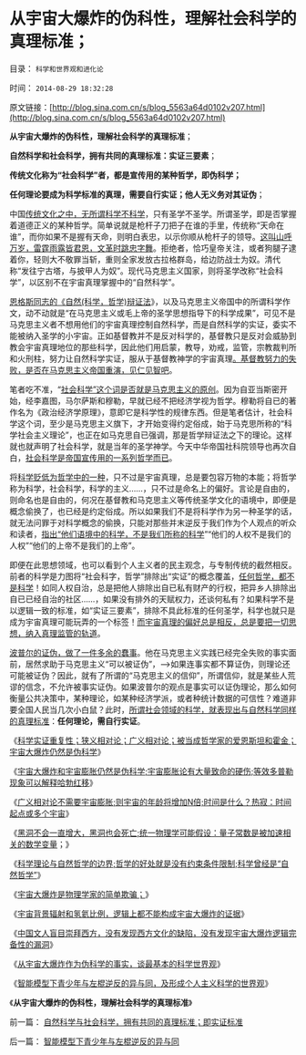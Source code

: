 # 从宇宙大爆炸的伪科性，理解社会科学的真理标准；

目录： `科学和世界观和进化论` 

时间： `2014-08-29 18:32:28` 

原文链接：[http://blog.sina.com.cn/s/blog_5563a64d0102v207.html](http://blog.sina.com.cn/s/blog_5563a64d0102v207.html)

**从宇宙大爆炸的伪科性，理解社会科学的真理标准**；

**自然科学和社会科学，拥有共同的真理标准：实证三要素**；

**传统文化称为“社会科学”者，都是宣传用的某种哲学，即伪科学；**

**任何理论要成为科学标准的真理，需要自行实证；他人无义务对其证伪**；

中国[传统文化之中，无所谓科学不科学](../../../2009/6/18/科学是实证集；为什么诺贝尔不喜欢中国传统文化.md)，只有圣学不圣学。所谓圣学，即是否掌握着道德正义的某种哲学。简单说就是枪杆子刀把子在谁的手里，传统称“天命在谁”，而你如果不是握有天命，则明白表忠，以示你顺从枪杆子的领导。[这叫山呼万岁，雷霆雨露皆君恩，文革时跳忠字舞](../../../2012/8/22/什么是文化？什么是制度？最残酷的是幻灭!.md)。拒绝者，恰巧皇帝关注，或者狗腿子逮着你，轻则大不敬罪当斩，重则全家发放古拉格群岛，给边防战士为奴。清代称“发往宁古塔，与披甲人为奴”。现代马克思主义国家，则将圣学改称“社会科学”，以区别不在宇宙真理掌握中的“自然科学”。

[恩格斯同志的《自然(科学，哲学)辩证法](../../../2010/1/9/“白马非马”与辩证法和实证和科学理论.md)》，以及马克思主义帝国中的所谓科学作文，动不动就是“在马克思主义或毛上帝的圣学思想指导下的科学成果”，可见不是马克思主义者不想用他们的宇宙真理控制自然科学，而是自然科学的实证，委实不能被纳入圣学的小宇宙。正如基督教并不是反对科学的，基督教只是反对会威胁到教会宇宙真理地位的那些科学，因此他们用启蒙，教导，劝戒，监管，宗教裁判所和火刑柱，努力让自然科学实证，服从于基督教神学的宇宙真理[。基督教努力的失败，是否在马克思主义帝国重演，见仁见智吧](../../../2013/11/13/宇宙真理强势崛起一年多，地狱法则的英明投机！.md)。

笔者吃不准，“[社会科学”这个词是否就是马克思主义的原创](../../../2012/10/12/亚里士多德，威廉奥卡姆，培根，笛卡儿，波普尔的承传.md)。因为自亚当斯密开始，经李嘉图，马尔萨斯和穆勒，早就已经不把经济学视为哲学。穆勒将自已的著作名为《政治经济学原理》，意即它是科学性的规律东西。但是笔者估计，社会科学这个词，至少是马克思主义旗下，才开始变得约定俗成，始于马克思所称的“科学社会主义理论”，也正在如马克思自已强调，那是哲学辩证法之下的理论。这样就也就声明了社会科学，就是当年的圣学神学。今天中华帝国社科院领导也再次自白，[社会科学是帝国宣传用的一系列哲学而已](../../../2014/5/24/成功率极高的集体战术，公知能够把你卖鸟，还让你替他们数钱；.md)。

将[科学贬低为哲学中的一种](../../../2010/2/11/哲学是科学的负担；方法论不是理论，也不是哲学.md)，只不过是宇宙真理，总是要包容万物的本能；将哲学称为科学，社会科学，科学的主义……，只不过是命名上的偏好。言论是自由的，则命名也是自由的，何况在基督教和马克思主义等传统圣学文化的语境中，即便是概念偷换了，也已经是约定俗成。所以如果我们不是将科学作为另一种圣学的话，就无法问罪于对科学概念的偷换，只能对那些并末逆反于我们作为个人观点的听众和读者，[指出“他们语境中的科学，不是我们所称的科学](../../../2009/11/27/科学不是哲学，不缺哲学理论的中国缺什么？.md)”“他们的人权不是我们的人权”“他们的上帝不是我们的上帝”。

即便在此思想领域，也可以看到个人主义者的民主观念，与专制传统的截然相反。前者的科学是力图将“社会科字，哲学”排除出“实证”的概念覆盖，[任何哲学，都不是科学](../../../2009/11/27/个人信仰请止于个人“私”之边界.md)！如同人权自治，总是把他人排除出自已私有财产的行权，把异乡人排除出自已已经自治的社区……，如果没有排外的天赋权力，还谈何私有？如果科学不是以逻辑一致的标准，如“实证三要素”，排除不具此标准的任何圣学，科学也就只是成为宇宙真理可能玩弄的一个标签！[而宇宙真理的偏好总是相反，总是要把一切思想，纳入真理监管的轨道](../../../2013/7/3/自由的科学和被监管的科学.md)。

[波普尔的证伪，做了一件多余的蠢事](../../../2013/7/2/马克思主义两个要害的逻辑漏洞及波普尔证伪.md)。他在马克思主义实践已经完全失败的事实面前，居然求助于马克思主义“可以被证伪”，——>如果连事实都不算证伪，则理论还可能被证伪？因此，就有了所谓的“马克思主义的信仰”，所谓信仰，就是某些人荒谬的信念，不允许被事实证伪。如果波普尔的观点是事实可以证伪理论，那么如何衡量公共决策中，某种理论，如某种经济学派，或者种统计数据的可信性？难道非要全国人民当几次小白鼠？此时，[所谓社会领域的科学，就表现出与自然科学同样的真理标准](../../../2013/4/14/面向对象的生物学，进化论，社会学，软件，编码和数学；.md)：**任何理论，需自行实证**。

《[科学实证重复性；狭义相对论；广义相对论；被当成哲学家的爱恩斯坦和霍金；宇宙大爆炸仍然是伪科学](../../../2010/6/16/宇宙大爆炸是伪科学的科学理论.md)》

《[宇宙大爆炸和宇宙膨胀仍然是伪科学;宇宙膨胀论有大量致命的硬伤;等效多普勒现象可以解释哈勃红移](../../../2010/6/16/等效多普勒-引力红移可以解释哈勃红移.md)》

《[广义相对论不需要宇宙膨胀;则宇宙的年龄将增加N倍;时间是什么？热寂：时间起点或多个宇宙](../../../2010/6/16/宇宙不需要迅速膨胀；宇宙年龄长N倍；时间是什么？.md)》

《[黑洞不会一直增大，黑洞也会死亡;统一物理学可能假设：量子常数是被加速相关的数学变量](../../../2010/6/17/黑洞会死亡；量子常数可能是统一物理的突破口.md)；》

《[科学理论与自然哲学的边界;哲学的好处就是没有约束条件限制;科学曾经是“自然哲学”](../../../2010/6/17/宇宙是封闭的连续“球面”；科学理论与自然哲学的边界.md)》

《[宇宙大爆炸是物理学家的简单欺骗；](../../../2014/8/16/宇宙大爆炸是物理学家的简单欺骗.md)》

《[宇宙背景辐射和氢氦比例，逻辑上都不能构成宇宙大爆炸的证据](../../../2014/8/18/宇宙大爆炸的背景辐射，你耳边的噪声，是上帝创世的余音绕梁；.md)》

《[中国文人盲目崇拜西方，没有发现西方文化的缺陷，没有发现宇宙大爆炸逻辑完备性的漏洞](../../../2014/8/25/从宇宙大爆炸的伪科学性，谈波普尔证伪的谬误.md)》

《[从宇宙大爆炸作为伪科学的事实，谈最基本的科学世界观](../../../2014/8/26/从宇宙大爆炸作为伪科学的事实，谈最基本的科学世界观.md)》

《[智能模型下青少年与左棍逆反的异与同，及形成个人主义科学的世界观](../../../2014/8/28/智能模型下青少年与左棍逆反的异与同.md)》

《**从宇宙大爆炸的伪科性，理解社会科学的真理标准**》

前一篇： [自然科学与社会科学，拥有共同的真理标准；即实证标准](../../../2014/8/31/自然科学与社会科学，拥有共同的真理标准；即实证标准.md)

后一篇： [智能模型下青少年与左棍逆反的异与同](../../../2014/8/28/智能模型下青少年与左棍逆反的异与同.md)

